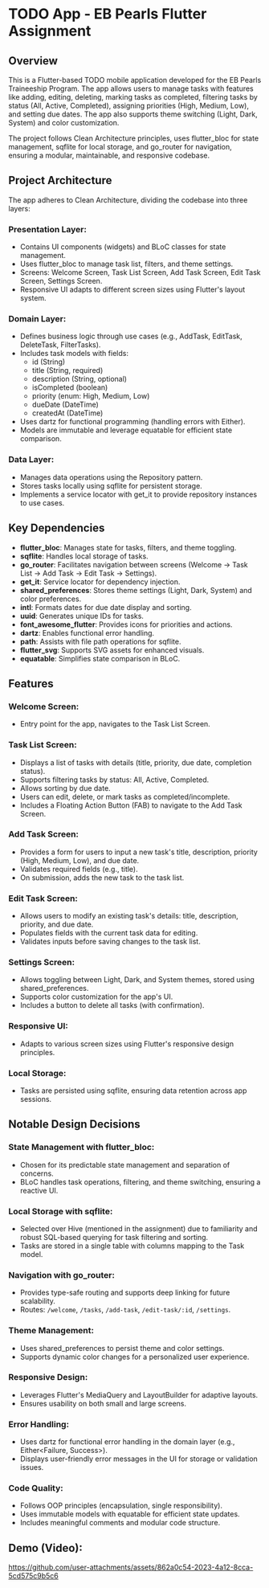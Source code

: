 # TODO App - EB Pearls Flutter Assignment

## Overview
This is a Flutter-based TODO mobile application developed for the EB Pearls Traineeship Program. The app allows users to manage tasks with features like adding, editing, deleting, marking tasks as completed, filtering tasks by status (All, Active, Completed), assigning priorities (High, Medium, Low), and setting due dates. The app also supports theme switching (Light, Dark, System) and color customization.

The project follows Clean Architecture principles, uses flutter_bloc for state management, sqflite for local storage, and go_router for navigation, ensuring a modular, maintainable, and responsive codebase.

## Project Architecture
The app adheres to Clean Architecture, dividing the codebase into three layers:

### Presentation Layer:
- Contains UI components (widgets) and BLoC classes for state management.
- Uses flutter_bloc to manage task list, filters, and theme settings.
- Screens: Welcome Screen, Task List Screen, Add Task Screen, Edit Task Screen, Settings Screen.
- Responsive UI adapts to different screen sizes using Flutter's layout system.

### Domain Layer:
- Defines business logic through use cases (e.g., AddTask, EditTask, DeleteTask, FilterTasks).
- Includes task models with fields:
  - id (String)
  - title (String, required)
  - description (String, optional)
  - isCompleted (boolean)
  - priority (enum: High, Medium, Low)
  - dueDate (DateTime)
  - createdAt (DateTime)
- Uses dartz for functional programming (handling errors with Either).
- Models are immutable and leverage equatable for efficient state comparison.

### Data Layer:
- Manages data operations using the Repository pattern.
- Stores tasks locally using sqflite for persistent storage.
- Implements a service locator with get_it to provide repository instances to use cases.

## Key Dependencies
- **flutter_bloc**: Manages state for tasks, filters, and theme toggling.
- **sqflite**: Handles local storage of tasks.
- **go_router**: Facilitates navigation between screens (Welcome → Task List → Add Task → Edit Task → Settings).
- **get_it**: Service locator for dependency injection.
- **shared_preferences**: Stores theme settings (Light, Dark, System) and color preferences.
- **intl**: Formats dates for due date display and sorting.
- **uuid**: Generates unique IDs for tasks.
- **font_awesome_flutter**: Provides icons for priorities and actions.
- **dartz**: Enables functional error handling.
- **path**: Assists with file path operations for sqflite.
- **flutter_svg**: Supports SVG assets for enhanced visuals.
- **equatable**: Simplifies state comparison in BLoC.

## Features

### Welcome Screen:
- Entry point for the app, navigates to the Task List Screen.

### Task List Screen:
- Displays a list of tasks with details (title, priority, due date, completion status).
- Supports filtering tasks by status: All, Active, Completed.
- Allows sorting by due date.
- Users can edit, delete, or mark tasks as completed/incomplete.
- Includes a Floating Action Button (FAB) to navigate to the Add Task Screen.

### Add Task Screen:
- Provides a form for users to input a new task's title, description, priority (High, Medium, Low), and due date.
- Validates required fields (e.g., title).
- On submission, adds the new task to the task list.

### Edit Task Screen:
- Allows users to modify an existing task's details: title, description, priority, and due date.
- Populates fields with the current task data for editing.
- Validates inputs before saving changes to the task list.

### Settings Screen:
- Allows toggling between Light, Dark, and System themes, stored using shared_preferences.
- Supports color customization for the app's UI.
- Includes a button to delete all tasks (with confirmation).

### Responsive UI:
- Adapts to various screen sizes using Flutter's responsive design principles.

### Local Storage:
- Tasks are persisted using sqflite, ensuring data retention across app sessions.


## Notable Design Decisions

### State Management with flutter_bloc:
- Chosen for its predictable state management and separation of concerns.
- BLoC handles task operations, filtering, and theme switching, ensuring a reactive UI.

### Local Storage with sqflite:
- Selected over Hive (mentioned in the assignment) due to familiarity and robust SQL-based querying for task filtering and sorting.
- Tasks are stored in a single table with columns mapping to the Task model.

### Navigation with go_router:
- Provides type-safe routing and supports deep linking for future scalability.
- Routes: `/welcome`, `/tasks`, `/add-task`, `/edit-task/:id`, `/settings`.

### Theme Management:
- Uses shared_preferences to persist theme and color settings.
- Supports dynamic color changes for a personalized user experience.

### Responsive Design:
- Leverages Flutter's MediaQuery and LayoutBuilder for adaptive layouts.
- Ensures usability on both small and large screens.

### Error Handling:
- Uses dartz for functional error handling in the domain layer (e.g., Either<Failure, Success>).
- Displays user-friendly error messages in the UI for storage or validation issues.

### Code Quality:
- Follows OOP principles (encapsulation, single responsibility).
- Uses immutable models with equatable for efficient state updates.
- Includes meaningful comments and modular code structure.

## Demo (Video):
https://github.com/user-attachments/assets/862a0c54-2023-4a12-8cca-5cd575c9b5c6


